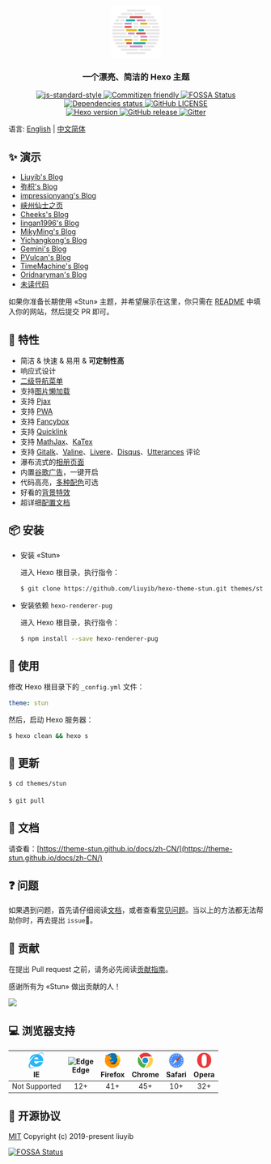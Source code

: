 <p align="center">
  <a href="https://theme-stun.github.io/docs/zh-CN/" target="_blank" rel="noopener noreferrer">
    <img src="./source/images/icons/stun-logo.svg" alt="Stun Logo" width="100">
  </a>
</p>

<h3 align="center">一个漂亮、简洁的 Hexo 主题</h3>

<p align="center">
  <a href="http://standardjs.com" target="_blank" rel="noopener noreferrer">
    <img alt="js-standard-style" src="https://img.shields.io/badge/code%20style-standard-brightgreen.svg">
  </a>
  <a href="http://commitizen.github.io/cz-cli/" target="_blank" rel="noopener noreferrer">
    <img alt="Commitizen friendly" src="https://img.shields.io/badge/commitizen-friendly-brightgreen.svg">
  </a>
  <a href="https://app.fossa.com/projects/git%2Bgithub.com%2Fliuyib%2Fhexo-theme-stun?ref=badge_shield">
    <img alt="FOSSA Status" src="https://app.fossa.com/api/projects/git%2Bgithub.com%2Fliuyib%2Fhexo-theme-stun.svg?type=shield"/>
  </a>
  <a href="https://depfu.com/github/liuyib/hexo-theme-stun?project_id=17221" target="_blank" rel="noopener noreferrer">
    <img alt="Dependencies status" src="https://badges.depfu.com/badges/c063484513939d540c95c0a824e5606f/count.svg">
  </a>
  <a href="https://github.com/liuyib/hexo-theme-stun/blob/master/LICENSE" target="_blank" rel="noopener noreferrer">
    <img alt="GitHub LICENSE" src="https://img.shields.io/github/license/liuyib/hexo-theme-stun.svg">
  </a>
  <br>
  <a href="https://hexo.io/zh-cn/" target="_blank" rel="noopener noreferrer">
    <img alt="Hexo version" src="https://img.shields.io/badge/hexo-%3E%3D4.0-blue.svg">
  </a>
  <a href="https://github.com/liuyib/hexo-theme-stun/releases" target="_blank" rel="noopener noreferrer">
    <img alt="GitHub release" src="https://img.shields.io/github/release/liuyib/hexo-theme-stun.svg">
  </a>
  <a href="https://gitter.im/liuyib/hexo-theme-stun?utm_source=badge&utm_medium=badge&utm_campaign=pr-badge" target="_blank" rel="noopener noreferrer">
    <img alt="Gitter" src="https://badges.gitter.im/liuyib/hexo-theme-stun.svg">
  </a>
</p>

语言: [English](https://github.com/liuyib/hexo-theme-stun/blob/master/README_en-US.md) | [中文简体](https://github.com/liuyib/hexo-theme-stun/blob/master/README.md)

## :sparkles: 演示

- [Liuyib's Blog](https://liuyib.github.io/)
- [弥枳's Blog](http://blog2.coor.top/)
- [impressionyang's Blog](https://impressionyang.github.io)
- [峡州仙士之页](https://cjh0613.github.io/blog/)
- [Cheeks's Blog](https://www.cheeks.top/)
- [lingan1996's Blog](https://www.lingan1996.top)
- [MikyMing's Blog](https://mikyming.online/)
- [Yichangkong's Blog](https://yichangkong.github.io/)
- [Gemini's Blog](https://geminiplanet.cn/)
- [PVulcan's Blog](https://pvulcan.cn/)
- [TimeMachine's Blog](https://timemachine.icu/)
- [Oridnaryman's Blog](https://jack1024.club/)
- [未读代码](https://www.wdbyte.com/)

如果你准备长期使用 «Stun» 主题，并希望展示在这里，你只需在 [README](https://github.com/liuyib/hexo-theme-stun/edit/master/README.md) 中填入你的网站，然后提交 PR 即可。

## :crystal_ball: 特性

- 简洁 & 快速 & 易用 & **可定制性高**
- 响应式设计
- [二级导航菜单](https://theme-stun.github.io/docs/zh-CN/advanced/advanced.html#二级导航菜单)
- 支持[图片懒加载](https://theme-stun.github.io/docs/zh-CN/advanced/advanced.html#图片懒加载)
- 支持 [Pjax](https://github.com/defunkt/jquery-pjax)
- 支持 [PWA](https://developers.google.com/web/progressive-web-apps)
- 支持 [Fancybox](https://github.com/fancyapps/fancybox)
- 支持 [Quicklink](https://github.com/GoogleChromeLabs/quicklink)
- 支持 [MathJax](https://www.mathjax.org/)、[KaTex](https://katex.org/)
- 支持 [Gitalk](https://github.com/gitalk/gitalk)、[Valine](https://valine.js.org/)、[Livere](https://livere.com/)、[Disqus](https://disqus.com/)、[Utterances](https://github.com/utterance/utterances) 评论
- 瀑布流式的[相册页面](https://liuyib.github.io/gallery/)
- 内置[谷歌广告](https://www.google.cn/adsense/start/)，一键开启
- 代码高亮，[多种配色](https://theme-stun.github.io/docs/zh-CN/advanced/advanced.html#代码高亮)可选
- 好看的[背景特效](https://theme-stun.github.io/docs/zh-CN/advanced/third-part.html#ribbon)
- 超详细[配置文档](https://theme-stun.github.io/docs/zh-CN/)

## :package: 安装

- 安装 «Stun»

  进入 Hexo 根目录，执行指令：

  ```bash
  $ git clone https://github.com/liuyib/hexo-theme-stun.git themes/stun
  ```

- 安装依赖 `hexo-renderer-pug`

  进入 Hexo 根目录，执行指令：

  ```bash
  $ npm install --save hexo-renderer-pug
  ```

## :hammer: 使用

修改 Hexo 根目录下的 `_config.yml` 文件：

```yml
theme: stun
```

然后，启动 Hexo 服务器：

```bash
$ hexo clean && hexo s
```

## :art: 更新

```bash
$ cd themes/stun

$ git pull
```

## :page_facing_up: 文档

请查看：[https://theme-stun.github.io/docs/zh-CN/](https://theme-stun.github.io/docs/zh-CN/)

## :question: 问题

如果遇到问题，首先请仔细阅读[文档](https://theme-stun.github.io/docs/zh-CN/)，或者查看[常见问题](https://github.com/liuyib/hexo-theme-stun/blob/master/FAQ.md)。当以上的方法都无法帮助你时，再去提出 `issue`:hugs:。

## :handshake: 贡献

在提出 Pull request 之前，请务必先阅读[贡献指南](https://theme-stun.github.io/docs/zh-CN/contribute/contribute.html)。

感谢所有为 «Stun» 做出贡献的人！

<a href="https://github.com/liuyib/hexo-theme-stun/graphs/contributors">
  <img src="https://opencollective.com/hexo-theme-stun/contributors.svg?width=980">
</a>

## :computer: 浏览器支持

| <img src="https://raw.githubusercontent.com/liuyib/picBed/master/collection/20190723235410.png" alt="IE" width="32px" height="32px" /></br> IE | <img src="https://cdnjs.cloudflare.com/ajax/libs/browser-logos/35.1.0/edge/edge_64x64.png" alt="Edge" width="32px" height="32px" /></br> Edge | <img src="https://raw.githubusercontent.com/liuyib/picBed/master/collection/20190723235406.png" alt="Firefox" width="32px" height="32px" /></br> Firefox | <img src="https://raw.githubusercontent.com/liuyib/picBed/master/collection/20190723235407.png" alt="Chrome" width="32px" height="32px" /></br> Chrome | <img src="https://raw.githubusercontent.com/liuyib/picBed/master/collection/20190723235409.png" alt="Safari" width="32px" height="32px" /></br> Safari | <img src="https://raw.githubusercontent.com/liuyib/picBed/master/collection/20190723235411.png" alt="Opera" width="32px" height="32px" /></br> Opera |
| :---: | :---: | :---: |:---: | :---: | :---: |
| Not Supported | 12+ | 41+ | 45+ | 10+ | 32+ |

## :page_with_curl: 开源协议

[MIT](https://github.com/liuyib/hexo-theme-stun/blob/master/LICENSE) Copyright (c) 2019-present liuyib

[![FOSSA Status](https://app.fossa.com/api/projects/git%2Bgithub.com%2Fliuyib%2Fhexo-theme-stun.svg?type=large)](https://app.fossa.com/projects/git%2Bgithub.com%2Fliuyib%2Fhexo-theme-stun?ref=badge_large)
